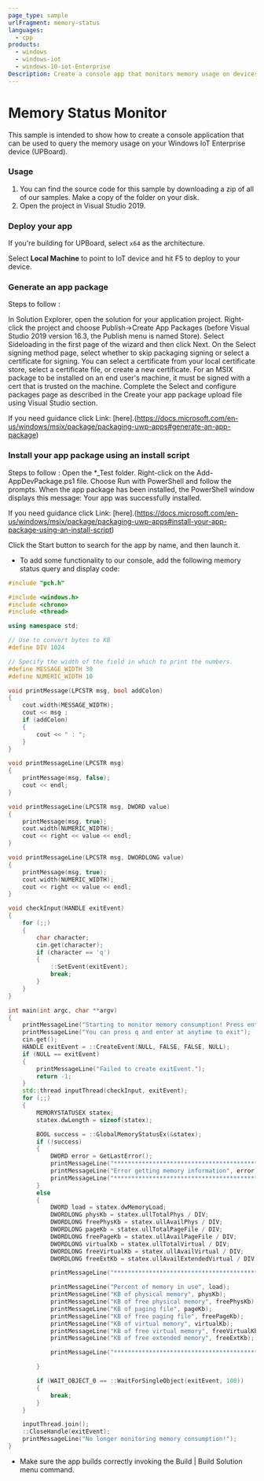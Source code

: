 ```yaml
---
page_type: sample
urlFragment: memory-status
languages: 
  - cpp
products:
  - windows
  - windows-iot
  - windows-10-iot-Enterprise
Description: Create a console app that monitors memory usage on devices running Windows 10 IoT Enterprise.
---
```


# Memory Status Monitor

This sample is intended to show how to create a console application that can be used to query the memory usage on your Windows IoT Enterprise device (UPBoard).

### Usage

1. You can find the source code for this sample by downloading a zip of all of our samples. Make a copy of the folder on your disk.
2. Open the project in Visual Studio 2019.

### Deploy your app  
  
If you're building for UPBoard, select `x64` as the architecture.   
  
Select **Local Machine** to point to IoT device and hit F5 to deploy to your device. 


### Generate an app package

Steps to follow :

 In Solution Explorer, open the solution for your application project.
 Right-click the project and choose Publish->Create App Packages (before Visual Studio 2019 version 16.3, the Publish menu is named Store).
 Select Sideloading in the first page of the wizard and then click Next.
 On the Select signing method page, select whether to skip packaging signing or select a certificate for signing. You can select a certificate from your local certificate store, select a certificate file, or create a new certificate. For an MSIX package to be installed on an end user's machine, it must be signed with a cert that is trusted on the machine.
 Complete the Select and configure packages page as described in the Create your app package upload file using Visual Studio section.

 If you need guidance click Link: [here].(https://docs.microsoft.com/en-us/windows/msix/package/packaging-uwp-apps#generate-an-app-package)  
  
### Install your app package using an install script

Steps to follow :
 Open the *_Test folder.
 Right-click on the Add-AppDevPackage.ps1 file. Choose Run with PowerShell and follow the prompts.
 When the app package has been installed, the PowerShell window displays this message: Your app was successfully installed.

 If you need guidance click Link: [here].(https://docs.microsoft.com/en-us/windows/msix/package/packaging-uwp-apps#install-your-app-package-using-an-install-script)  
  
 Click the Start button to search for the app by name, and then launch it.
 

* To add some functionality to our console, add the following memory status query and display code:

```C++
#include "pch.h"

#include <windows.h>
#include <chrono>
#include <thread>

using namespace std;

// Use to convert bytes to KB
#define DIV 1024

// Specify the width of the field in which to print the numbers.
#define MESSAGE_WIDTH 30
#define NUMERIC_WIDTH 10

void printMessage(LPCSTR msg, bool addColon)
{
    cout.width(MESSAGE_WIDTH);
    cout << msg ;
    if (addColon)
    {
        cout << " : ";
    }
}

void printMessageLine(LPCSTR msg)
{
    printMessage(msg, false);
    cout << endl;
}

void printMessageLine(LPCSTR msg, DWORD value)
{
    printMessage(msg, true);
    cout.width(NUMERIC_WIDTH);
    cout << right << value << endl;
}

void printMessageLine(LPCSTR msg, DWORDLONG value)
{
    printMessage(msg, true);
    cout.width(NUMERIC_WIDTH);
    cout << right << value << endl;
}

void checkInput(HANDLE exitEvent)
{
    for (;;)
    {
        char character;
        cin.get(character);
        if (character == 'q')
        {
            ::SetEvent(exitEvent);
            break;
        }
    }
}

int main(int argc, char **argv)
{
    printMessageLine("Starting to monitor memory consumption! Press enter to start monitoring");
    printMessageLine("You can press q and enter at anytime to exit");
    cin.get();
    HANDLE exitEvent = ::CreateEvent(NULL, FALSE, FALSE, NULL);
    if (NULL == exitEvent)
    {
        printMessageLine("Failed to create exitEvent.");
        return -1;
    }
    std::thread inputThread(checkInput, exitEvent);
    for (;;)
    {
        MEMORYSTATUSEX statex;
        statex.dwLength = sizeof(statex);

        BOOL success = ::GlobalMemoryStatusEx(&statex);
        if (!success)
        {
            DWORD error = GetLastError();
            printMessageLine("*************************************************");
            printMessageLine("Error getting memory information", error);
            printMessageLine("*************************************************");
        }
        else
        {
            DWORD load = statex.dwMemoryLoad;
            DWORDLONG physKb = statex.ullTotalPhys / DIV;
            DWORDLONG freePhysKb = statex.ullAvailPhys / DIV;
            DWORDLONG pageKb = statex.ullTotalPageFile / DIV;
            DWORDLONG freePageKb = statex.ullAvailPageFile / DIV;
            DWORDLONG virtualKb = statex.ullTotalVirtual / DIV;
            DWORDLONG freeVirtualKb = statex.ullAvailVirtual / DIV;
            DWORDLONG freeExtKb = statex.ullAvailExtendedVirtual / DIV;

            printMessageLine("*************************************************");

            printMessageLine("Percent of memory in use", load);
            printMessageLine("KB of physical memory", physKb);
            printMessageLine("KB of free physical memory", freePhysKb);
            printMessageLine("KB of paging file", pageKb);
            printMessageLine("KB of free paging file", freePageKb);
            printMessageLine("KB of virtual memory", virtualKb);
            printMessageLine("KB of free virtual memory", freeVirtualKb);
            printMessageLine("KB of free extended memory", freeExtKb);

            printMessageLine("*************************************************");

        }

        if (WAIT_OBJECT_0 == ::WaitForSingleObject(exitEvent, 100))
        {
            break;
        }
    }

    inputThread.join();
    ::CloseHandle(exitEvent);
    printMessageLine("No longer monitoring memory consumption!");
}
```

* Make sure the app builds correctly invoking the Build \| Build Solution menu command.